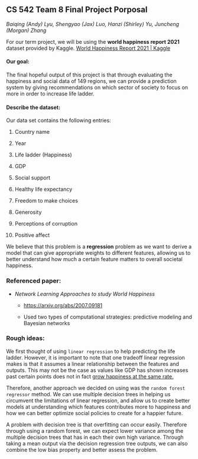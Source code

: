 ## CS 542 Team 8 Final Project Porposal

*Baiqing (Andy) Lyu, Shengyao (Jax) Luo, Hanzi (Shirley) Yu, Juncheng (Morgan) Zhang*



For our term project, we will be using the **world happiness report 2021** dataset provided by Kaggle. [World Happiness Report 2021 | Kaggle](https://www.kaggle.com/ajaypalsinghlo/world-happiness-report-2021)



#### Our goal:

The final hopeful output of this project is that through evaluating the happiness and social data of 149 regions, we can provide a prediction system by giving recommendations on which sector of society to focus on more in order to increase life ladder.



#### Describe the dataset:

Our data set contains the following entries:

1. Country name

2. Year

3. Life ladder (Happiness)

4. GDP

5. Social support

6. Healthy life expectancy

7. Freedom to make choices

8. Generosity

9. Perceptions of corruption

10. Positive affect

We believe that this problem is a **regression** problem as we want to derive a model that can give appropriate weights to different features, allowing us to better understand how much a certain feature matters to overall societal happiness.



### Referenced paper:

* *Network Learning Approaches to study World Happiness*
  
  * https://arxiv.org/abs/2007.09181
  
  * Used two types of computational strategies: predictive modeling and Bayesian networks



### Rough ideas:



We first thought of using `linear regression` to help predicting the life ladder. However, it is important to note that one tradeoff linear regression makes is that it assumes a linear relationship between the features and outputs. This may not be the case as values like GDP has shown increases past certain points does not in fact [grow happiness at the same rate.](https://www.pnas.org/content/107/38/16489)



Therefore, another approach we decided on using was the `random forest regressor` method. We can use multiple decision trees in helping us circumvent the limitations of linear regression, and allow us to create better models at understanding which features contributes more to happiness and how we can better optimize social policies to create for a happier future.



A problem with decision tree is that overfitting can occur easily. Therefore through using a random forest, we can expect lower variance among the multiple decision trees that has in each their own high variance. Through taking a mean output via the decision regression tree outputs, we can also combine the low bias property and better assess the problem.
